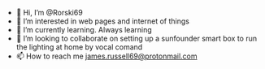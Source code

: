 - 👋 Hi, I’m @Rorski69
- 👀 I’m interested in web pages and internet of things
- 🌱 I’m currently learning. Always learning
- 💞️ I’m looking to collaborate on setting up a sunfounder smart box to run the lighting at home by vocal comand
- 📫 How to reach me james.russell69@protonmail.com

<!---
Rorski69/Rorski69 is a ✨ special ✨ repository because its `README.md` (this file) appears on your GitHub profile.
You can click the Preview link to take a look at your changes.
--->
